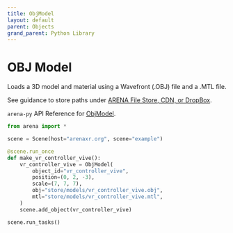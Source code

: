 ```yaml
---
title: ObjModel
layout: default
parent: Objects
grand_parent: Python Library
---
```


# OBJ Model

Loads a 3D model and material using a Wavefront (.OBJ) file and a .MTL file.

See guidance to store paths under <a href='https://docs.arenaxr.org/content/interface/filestore.html'>ARENA File Store, CDN, or DropBox</a>.

`arena-py` API Reference for [ObjModel](/content/python-api/objects/obj_model).

```python
from arena import *

scene = Scene(host="arenaxr.org", scene="example")

@scene.run_once
def make_vr_controller_vive():
    vr_controller_vive = ObjModel(
        object_id="vr_controller_vive",
        position=(0, 2, -3),
        scale=(7, 7, 7),
        obj="store/models/vr_controller_vive.obj",
        mtl="store/models/vr_controller_vive.mtl",
    )
    scene.add_object(vr_controller_vive)

scene.run_tasks()
```
